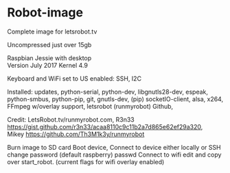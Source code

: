 # Robot-image
Complete image for letsrobot.tv

Uncompressed just over 15gb

Raspbian Jessie with desktop  
Version July 2017 Kernel 4.9

Keyboard and WiFi set to US
enabled:  SSH, I2C

Installed:  updates, python-serial, python-dev, libgnutls28-dev, espeak, python-smbus, python-pip, git, gnutls-dev, (pip) socketIO-client, alsa, x264, FFmpeg w/overlay support, letsrobot (runmyrobot) Github,

Credit: LetsRobot.tv/runmyrobot.com, 
        R3n33 https://gist.github.com/r3n33/acaa8110c9c11b2a7d865e62ef29a320,  
        Mikey https://github.com/Th3M1k3y/runmyrobot

Burn image to SD card
Boot device, Connect to device either locally or SSH
change password (default raspberry)  passwd
Connect to wifi
edit and copy over start_robot.   (current flags for wifi overlay enabled)


  
